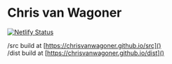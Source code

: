 # Chris van Wagoner

[![Netlify Status](https://api.netlify.com/api/v1/badges/a41b3ff6-ea80-4d3f-a376-d232be58f5ec/deploy-status)](https://app.netlify.com/sites/epic-volhard-7f11ad/deploys)

/src build at [https://chrisvanwagoner.github.io/src]()  
/dist build at [https://chrisvanwagoner.github.io/dist]()  